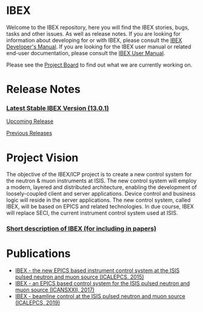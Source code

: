 # IBEX
Welcome to the IBEX repository, here you will find the IBEX stories, bugs, tasks and other issues. As well as release notes.
If you are looking for information about developing for or with IBEX, please consult the [IBEX Developer's Manual](https://github.com/ISISComputingGroup/ibex_developers_manual/wiki).  If you are looking for the IBEX user manual or related end-user documentation, please consult the [IBEX User Manual](https://github.com/ISISComputingGroup/ibex_user_manual/wiki).

Please see the [Project Board](https://github.com/ISISComputingGroup/IBEX/projects/1) to find out what we are currently working on.

# Release Notes

### [Latest Stable IBEX Version (13.0.1)](release_notes/Release-Notes-v13.0.0.md)

[Upcoming Release](release_notes/ReleaseNotes_Upcoming.md)

[Previous Releases](docs/all-releases.md)

<a name="tocVision"></a>
# Project Vision
The objective of the IBEX/ICP project is to create a new control system for the neutron & muon instruments at ISIS.  The new control system will employ a modern, layered and distributed architecture, enabling the development of loosely-coupled client and server applications.  Device control and business logic will reside in the server applications.  The new control system, called IBEX, will be based on EPICS and related technologies.  In due course, IBEX will replace SECI, the current instrument control system used at ISIS.<br>

### [Short description of IBEX (for including in papers)](docs/short-description-of-ibex.md)

# Publications
* [IBEX - the new EPICS based instrument control system at the ISIS pulsed neutron and muon source (ICALEPCS, 2015)](https://accelconf.web.cern.ch/ICALEPCS2015/papers/mopgf048.pdf)
* [IBEX - an EPICS based control system for the ISIS pulsed neutron and muon source (ICANSXXII, 2017)](https://iopscience.iop.org/article/10.1088/1742-6596/1021/1/012019)
* [IBEX - beamline control at the ISIS pulsed neutron and muon source (ICALEPCS, 2019)](https://accelconf.web.cern.ch/icalepcs2019/papers/mocpl01.pdf)
